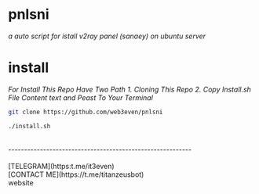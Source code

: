 # pnlsni
_a auto script for istall *v2ray panel* (sanaey) on ubuntu server_

# install
_For Install This Repo Have Two Path_
*1. Cloning This Repo*
*2. Copy Install.sh File Content text and Peast To Your Terminal*
```sh
git clone https://github.com/web3even/pnlsni

./install.sh
```
</br>
----------------------------------------------------------</br>
</br>
[TELEGRAM](https:t.me/it3even)
</br>
[CONTACT ME](https://t.me/titanzeusbot)
</br>
<a href"https://it3even.link">website</a>
